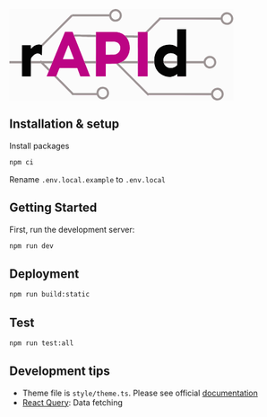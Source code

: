 <svg id="svg" version="1.1" xmlns="http://www.w3.org/2000/svg" xmlns:xlink="http://www.w3.org/1999/xlink" width="400" height="163.06868867082963" viewBox="0, 0, 400,163.06868867082963"><g id="svgg"><path id="path0" d="M98.130 43.207 C 97.522 44.697,96.447 47.304,95.743 49.000 C 95.038 50.696,93.952 53.321,93.330 54.833 C 92.708 56.346,91.511 59.233,90.671 61.250 C 89.830 63.267,88.744 65.892,88.257 67.083 C 87.769 68.275,86.995 70.150,86.536 71.250 C 84.703 75.641,83.140 79.410,81.837 82.583 C 80.408 86.064,79.031 89.361,77.243 93.583 C 76.661 94.958,75.812 97.021,75.356 98.167 C 74.900 99.313,73.913 101.712,73.162 103.500 C 72.410 105.287,71.212 108.175,70.498 109.917 C 68.710 114.282,66.918 118.627,66.599 119.370 C 66.453 119.710,66.333 120.067,66.333 120.161 C 66.333 120.277,69.129 120.333,74.920 120.333 L 83.507 120.333 83.660 119.958 C 83.743 119.752,84.654 117.483,85.684 114.917 C 89.114 106.364,89.366 105.751,89.538 105.541 C 89.673 105.375,92.984 105.340,105.450 105.374 L 121.192 105.417 122.488 108.917 C 123.200 110.842,124.361 113.992,125.067 115.917 C 125.773 117.842,126.430 119.623,126.529 119.875 L 126.707 120.333 135.540 120.333 C 143.872 120.333,144.368 120.317,144.291 120.042 C 144.246 119.881,142.587 115.662,140.603 110.667 C 138.620 105.671,136.555 100.458,136.014 99.083 C 135.473 97.708,134.692 95.721,134.278 94.667 C 133.864 93.612,133.117 91.737,132.618 90.500 C 132.120 89.263,130.794 85.925,129.672 83.083 C 127.655 77.972,125.439 72.370,122.750 65.583 C 121.988 63.658,120.713 60.433,119.918 58.417 C 119.123 56.400,118.105 53.840,117.656 52.727 C 117.208 51.614,116.578 50.002,116.258 49.144 C 115.937 48.285,115.043 46.008,114.271 44.083 L 112.867 40.583 106.052 40.540 L 99.237 40.496 98.130 43.207 M154.333 80.500 L 154.333 120.333 163.166 120.333 L 171.998 120.333 172.041 109.042 L 172.083 97.750 181.417 97.653 C 189.364 97.571,190.985 97.512,192.333 97.260 C 206.128 94.683,215.000 83.734,215.000 69.289 C 215.000 55.507,208.116 45.384,196.453 42.015 C 191.921 40.705,191.267 40.670,171.292 40.668 L 154.333 40.667 154.333 80.500 M229.326 43.832 C 229.323 45.574,229.320 58.175,229.320 71.833 C 229.320 85.492,229.323 101.992,229.326 108.500 L 229.333 120.333 238.083 120.333 L 246.833 120.333 246.842 108.375 C 246.847 101.798,246.845 83.892,246.838 68.583 L 246.826 40.750 238.080 40.707 L 229.333 40.664 229.326 43.832 M188.446 58.513 C 194.588 59.361,197.917 63.222,197.917 69.500 C 197.917 74.040,196.102 77.232,192.292 79.394 C 189.392 81.038,188.475 81.164,179.375 81.165 L 172.000 81.167 172.000 69.861 C 172.000 63.643,172.050 58.506,172.111 58.444 C 172.300 58.256,187.031 58.318,188.446 58.513 M108.245 71.333 C 110.352 76.804,111.700 80.290,112.499 82.333 C 114.214 86.720,115.167 89.194,115.167 89.262 C 115.167 89.301,110.779 89.333,105.417 89.333 C 99.316 89.333,95.667 89.274,95.667 89.174 C 95.667 88.862,105.134 64.857,105.383 64.537 C 105.502 64.384,105.776 64.917,106.367 66.454 C 106.818 67.625,107.663 69.821,108.245 71.333 " stroke="none" fill="#bc0484" fill-rule="evenodd"></path><path id="path1" d="M299.500 51.748 C 299.500 63.055,299.448 67.500,299.317 67.500 C 299.217 67.500,298.936 67.359,298.692 67.186 C 289.040 60.335,272.219 62.994,264.587 72.578 C 256.762 82.405,256.476 100.046,263.982 109.917 C 271.209 119.420,285.530 123.769,294.583 119.209 C 295.615 118.689,298.667 116.627,299.080 116.170 C 299.599 115.597,299.656 115.766,299.703 118.042 L 299.750 120.250 307.750 120.250 L 315.750 120.250 315.750 78.167 L 315.750 36.083 307.625 36.040 L 299.500 35.997 299.500 51.748 M50.750 63.276 C 47.188 63.610,42.604 66.270,39.615 69.737 C 38.491 71.042,38.500 71.061,38.500 67.500 L 38.500 64.333 30.417 64.333 L 22.333 64.333 22.333 92.333 L 22.333 120.333 30.417 120.333 L 38.500 120.333 38.542 108.458 C 38.565 101.927,38.557 94.777,38.524 92.570 C 38.457 88.016,38.393 88.302,39.963 86.083 C 44.949 79.035,51.700 77.199,56.328 81.633 C 56.962 82.239,57.166 82.341,57.663 82.299 L 58.250 82.250 58.441 74.917 C 58.546 70.883,58.640 66.860,58.649 65.976 L 58.667 64.370 57.994 64.100 C 56.681 63.575,52.561 63.106,50.750 63.276 M291.333 79.112 C 293.610 79.567,296.652 81.092,298.600 82.757 L 299.500 83.526 299.500 91.791 L 299.500 100.057 298.789 100.738 C 291.171 108.037,278.906 105.778,275.748 96.495 C 272.204 86.075,280.406 76.928,291.333 79.112 " stroke="none" fill="#040404" fill-rule="evenodd"></path><path id="path2" d="M0.000 46.418 L 0.000 92.836 11.042 92.793 L 22.083 92.750 22.167 78.500 L 22.250 64.250 30.458 64.207 L 38.667 64.164 38.667 67.248 C 38.667 68.945,38.704 70.333,38.750 70.333 C 38.797 70.333,39.378 69.761,40.042 69.062 C 44.576 64.288,50.424 62.215,55.827 63.467 L 56.738 63.678 83.494 36.923 C 98.210 22.207,110.330 10.167,110.427 10.167 C 110.525 10.167,110.820 10.392,111.083 10.667 C 111.734 11.346,111.833 11.302,111.833 10.334 L 111.833 9.501 145.016 9.459 L 178.198 9.417 178.571 8.250 C 179.893 4.122,183.073 1.114,187.022 0.257 C 187.930 0.060,174.489 0.025,94.042 0.013 L 0.000 0.000 0.000 46.418 M191.996 0.260 C 200.610 2.128,203.809 13.092,197.574 19.385 C 191.563 25.454,181.414 22.968,178.649 14.750 L 178.201 13.417 145.392 13.375 L 112.583 13.333 85.697 40.219 L 58.811 67.106 58.577 74.428 C 58.448 78.455,58.341 81.919,58.338 82.125 C 58.329 82.832,57.014 82.656,56.376 81.862 C 55.768 81.104,54.082 80.181,52.355 79.660 C 49.270 78.728,46.172 79.838,42.864 83.060 C 39.257 86.574,38.639 87.694,38.703 90.612 L 38.750 92.750 46.825 92.793 L 54.901 92.837 55.601 92.150 L 56.300 91.463 57.044 92.148 L 57.787 92.833 67.540 92.833 C 75.469 92.833,77.327 92.792,77.477 92.611 C 77.579 92.488,78.231 91.007,78.926 89.319 C 79.621 87.631,80.776 84.825,81.493 83.083 C 82.210 81.342,83.372 78.529,84.075 76.833 C 84.778 75.137,85.944 72.325,86.665 70.583 C 87.386 68.842,88.552 66.029,89.255 64.333 C 89.959 62.637,91.046 60.012,91.672 58.500 C 92.298 56.987,93.420 54.288,94.165 52.500 C 94.911 50.712,95.822 48.500,96.190 47.583 C 96.558 46.667,97.390 44.660,98.038 43.123 L 99.216 40.330 106.059 40.373 L 112.902 40.417 114.163 43.531 C 115.571 47.011,115.667 47.180,115.667 46.194 L 115.667 45.500 117.708 45.504 C 118.831 45.506,126.500 45.617,134.750 45.750 C 143.000 45.883,150.781 45.994,152.042 45.996 L 154.333 46.000 154.333 43.333 L 154.333 40.667 172.158 40.667 C 191.411 40.667,191.762 40.680,195.431 41.573 C 198.485 42.315,201.968 43.931,204.435 45.750 L 205.845 46.788 211.964 46.895 C 215.330 46.954,220.538 47.049,223.538 47.106 L 228.993 47.211 229.038 43.980 L 229.083 40.750 235.917 40.707 L 242.750 40.664 254.958 28.457 C 266.121 17.297,267.167 16.204,267.167 15.709 L 267.167 15.167 322.217 15.167 L 377.267 15.167 377.470 14.183 C 378.879 7.361,387.586 3.560,393.833 7.039 C 404.244 12.836,400.217 28.469,388.333 28.390 C 383.252 28.356,378.436 24.620,377.466 19.958 L 377.267 19.000 323.591 19.000 L 269.916 19.000 258.458 30.459 L 247.000 41.918 247.000 67.375 L 247.000 92.833 252.725 92.833 L 258.451 92.833 258.551 90.125 C 259.168 73.402,269.478 63.354,286.083 63.293 C 290.742 63.276,294.561 64.367,298.417 66.816 L 299.250 67.345 299.293 51.672 L 299.335 36.000 307.584 36.000 L 315.832 36.000 315.875 64.375 L 315.917 92.750 331.380 92.793 C 343.670 92.826,346.856 92.792,346.905 92.626 C 347.774 89.688,348.932 87.652,350.509 86.292 C 357.862 79.949,369.034 84.605,369.462 94.191 C 369.925 104.564,357.464 110.114,350.145 102.795 C 348.631 101.282,347.012 98.275,347.002 96.958 C 347.000 96.683,346.146 96.667,331.417 96.667 L 315.833 96.667 315.833 108.585 L 315.833 120.503 307.708 120.460 L 299.583 120.417 299.537 118.209 L 299.490 116.002 298.120 117.094 C 291.117 122.679,280.474 122.476,271.016 116.577 C 264.725 112.653,259.909 105.389,258.921 98.333 C 258.863 97.921,258.776 97.377,258.728 97.125 L 258.640 96.667 252.820 96.667 L 247.000 96.667 247.000 108.501 L 247.000 120.336 238.042 120.293 L 229.083 120.250 229.041 108.458 L 228.998 96.667 211.999 96.667 C 202.649 96.667,195.000 96.712,195.000 96.768 C 195.000 96.823,206.905 108.748,221.455 123.268 L 247.910 149.667 304.011 149.667 L 360.112 149.667 360.401 148.629 C 362.868 139.755,374.245 137.248,380.167 144.274 C 385.848 151.015,381.639 161.802,372.931 162.819 C 372.228 162.901,377.464 162.966,385.875 162.978 L 400.000 163.000 400.000 81.500 L 400.000 0.000 295.458 0.013 C 205.305 0.025,191.065 0.059,191.996 0.260 M188.092 4.010 C 183.084 4.848,180.353 10.994,183.089 15.271 C 186.358 20.380,193.725 19.958,196.310 14.513 C 198.904 9.050,194.165 2.994,188.092 4.010 M387.216 9.668 C 383.787 10.169,381.000 13.434,381.000 16.949 C 381.000 22.625,386.629 26.209,391.735 23.784 C 398.289 20.672,396.844 10.820,389.667 9.675 C 388.478 9.486,388.466 9.486,387.216 9.668 M116.500 49.423 C 116.500 49.472,116.872 50.429,117.327 51.548 C 117.781 52.667,118.937 55.571,119.894 58.000 C 122.018 63.389,123.805 67.912,126.578 74.917 C 127.739 77.850,129.297 81.787,130.040 83.667 C 130.784 85.546,131.902 88.358,132.527 89.917 L 133.662 92.750 143.896 92.793 L 154.129 92.836 154.241 89.126 C 154.303 87.086,154.330 77.429,154.302 67.667 L 154.250 49.917 137.333 49.640 C 117.529 49.315,116.500 49.305,116.500 49.423 M209.669 50.833 C 209.670 50.879,210.050 51.479,210.513 52.167 C 218.606 64.181,215.937 83.178,204.958 91.705 C 204.248 92.257,203.667 92.736,203.667 92.771 C 203.667 92.805,209.367 92.833,216.333 92.833 L 229.000 92.833 229.000 71.936 L 229.000 51.039 221.375 50.934 C 217.181 50.876,212.831 50.810,211.708 50.789 C 210.585 50.768,209.668 50.788,209.669 50.833 M172.167 69.824 L 172.167 81.167 178.542 81.162 C 187.348 81.156,188.688 80.996,191.613 79.593 C 199.919 75.610,200.119 63.213,191.936 59.599 C 189.677 58.601,189.798 58.612,180.625 58.544 L 172.167 58.481 172.167 69.824 M104.470 67.053 C 103.949 68.353,102.962 70.842,102.277 72.583 C 99.537 79.545,97.760 84.037,96.802 86.417 C 96.248 87.792,95.758 89.010,95.713 89.125 C 95.648 89.290,97.635 89.333,105.316 89.333 C 110.642 89.333,115.000 89.301,115.000 89.262 C 115.000 89.177,113.846 86.152,112.007 81.417 C 110.677 77.991,109.208 74.179,106.839 68.004 C 106.190 66.310,105.604 64.872,105.537 64.807 C 105.471 64.743,104.991 65.753,104.470 67.053 M285.402 79.070 C 279.456 80.425,275.396 85.153,275.049 91.125 L 274.950 92.833 287.142 92.833 L 299.333 92.833 299.324 88.208 L 299.315 83.583 298.350 82.773 C 294.696 79.706,289.337 78.173,285.402 79.070 M356.786 87.331 C 352.582 88.084,349.735 92.632,350.935 96.678 C 353.167 104.200,363.496 104.041,365.441 96.456 C 366.752 91.346,362.049 86.389,356.786 87.331 M0.000 129.833 L 0.000 163.000 185.542 162.978 C 287.590 162.966,370.596 162.897,370.000 162.824 C 365.376 162.261,361.492 158.799,360.333 154.208 L 360.154 153.500 304.293 153.500 L 248.433 153.500 247.878 154.037 L 247.324 154.574 218.871 126.161 L 190.417 97.748 181.292 97.801 L 172.167 97.854 172.167 109.094 L 172.167 120.333 163.167 120.333 L 154.167 120.333 154.167 108.500 L 154.167 96.667 144.686 96.667 L 135.205 96.667 136.161 99.125 C 136.687 100.477,138.265 104.471,139.669 108.000 C 142.188 114.333,144.498 120.211,144.499 120.292 C 144.500 120.315,140.467 120.333,135.537 120.333 L 126.574 120.333 126.017 118.875 C 125.710 118.073,125.026 116.217,124.497 114.750 C 123.968 113.283,123.201 111.183,122.793 110.083 C 122.385 108.983,121.845 107.502,121.592 106.792 L 121.133 105.500 105.394 105.500 L 89.655 105.500 89.311 106.292 C 88.894 107.253,86.511 113.134,85.120 116.636 L 84.106 119.188 99.344 134.428 L 114.583 149.667 134.928 149.667 L 155.273 149.667 155.461 148.257 C 157.323 134.340,177.981 135.552,178.071 149.583 C 178.147 161.457,161.766 165.435,156.624 154.792 L 156.000 153.500 133.917 153.500 L 111.833 153.500 111.833 152.958 C 111.833 152.461,110.495 151.078,95.833 136.416 L 79.833 120.417 73.000 120.370 C 69.108 120.343,66.167 120.258,66.167 120.173 C 66.167 120.091,66.791 118.537,67.554 116.720 C 68.317 114.903,69.191 112.791,69.496 112.026 L 70.050 110.635 63.068 103.651 L 56.085 96.667 47.377 96.667 L 38.669 96.667 38.626 108.542 L 38.583 120.417 30.417 120.417 L 22.250 120.417 22.207 108.542 L 22.164 96.667 11.082 96.667 L 0.000 96.667 0.000 129.833 M62.517 97.621 C 64.772 100.013,71.595 106.636,71.698 106.533 C 71.760 106.469,72.221 105.442,72.721 104.250 C 73.554 102.264,75.589 97.369,75.786 96.875 C 75.852 96.710,74.377 96.667,68.744 96.667 L 61.618 96.667 62.517 97.621 M276.185 97.375 C 280.497 105.890,291.316 107.597,298.364 100.874 L 299.333 99.949 299.333 98.308 L 299.333 96.667 287.580 96.667 L 275.827 96.667 276.185 97.375 M164.500 142.470 C 159.111 144.256,157.507 150.991,161.516 155.000 C 166.185 159.669,174.222 156.295,174.222 149.667 C 174.222 144.603,169.225 140.904,164.500 142.470 M370.417 144.112 C 365.334 144.896,362.484 150.150,364.646 154.750 C 367.769 161.394,377.670 159.928,378.851 152.646 C 379.630 147.841,375.214 143.373,370.417 144.112 " stroke="none" fill="#fbfbfb" fill-rule="evenodd"></path><path id="path3" d="M187.833 0.168 C 183.328 0.896,179.650 4.296,178.501 8.792 L 178.320 9.500 145.077 9.500 L 111.833 9.500 111.833 10.450 L 111.833 11.401 111.163 10.746 L 110.492 10.091 83.663 36.921 C 68.906 51.677,56.927 63.774,57.042 63.802 C 57.156 63.831,57.569 63.969,57.958 64.108 L 58.667 64.361 58.667 65.723 L 58.667 67.084 85.626 40.126 L 112.584 13.167 145.355 13.167 C 171.376 13.167,178.158 13.210,178.284 13.375 C 178.370 13.490,178.573 14.071,178.733 14.666 C 181.354 24.404,195.250 25.456,199.660 16.250 C 203.535 8.163,196.612 -1.250,187.833 0.168 M191.500 4.037 C 198.199 6.051,199.095 15.148,192.887 18.120 C 185.112 21.841,178.136 12.047,184.224 5.958 C 186.058 4.125,189.110 3.319,191.500 4.037 M385.751 6.093 C 381.891 7.063,378.646 10.249,377.567 14.129 L 377.279 15.167 322.306 15.167 L 267.333 15.167 267.333 15.706 C 267.333 16.197,266.258 17.320,255.132 28.450 L 242.931 40.655 244.924 40.703 L 246.917 40.750 246.915 41.293 C 246.913 41.799,247.690 41.059,258.416 30.334 L 269.918 18.833 323.571 18.875 L 377.223 18.917 377.580 20.083 C 380.656 30.142,394.034 31.306,398.657 21.917 C 402.808 13.487,394.902 3.795,385.751 6.093 M390.384 9.749 C 395.064 10.967,397.406 16.087,395.266 20.418 C 392.103 26.818,382.910 25.741,381.092 18.757 C 379.693 13.382,384.911 8.323,390.384 9.749 M299.333 51.667 C 299.333 60.283,299.293 67.333,299.244 67.333 C 299.195 67.333,298.951 67.212,298.702 67.064 L 298.250 66.794 298.667 67.143 C 299.541 67.877,299.500 68.642,299.500 51.750 C 299.500 43.087,299.462 36.000,299.417 36.000 C 299.371 36.000,299.333 43.050,299.333 51.667 M115.634 46.355 C 115.586 47.195,115.971 48.689,116.331 49.060 C 116.408 49.139,123.021 49.303,131.027 49.423 C 139.033 49.543,147.552 49.685,149.958 49.738 L 154.333 49.834 154.333 48.016 L 154.333 46.199 152.625 46.104 C 151.685 46.052,144.579 45.932,136.833 45.837 C 129.087 45.743,121.160 45.619,119.218 45.563 L 115.685 45.460 115.634 46.355 M206.670 47.634 C 207.085 47.997,207.862 48.820,208.397 49.462 L 209.369 50.629 214.393 50.727 C 217.156 50.781,221.610 50.868,224.292 50.919 L 229.167 51.013 229.167 49.194 L 229.167 47.376 226.375 47.273 C 224.840 47.216,219.608 47.125,214.750 47.071 L 205.917 46.973 206.670 47.634 M52.958 63.284 C 53.165 63.324,53.502 63.324,53.708 63.284 C 53.915 63.245,53.746 63.212,53.333 63.212 C 52.921 63.212,52.752 63.245,52.958 63.284 M283.375 63.448 C 283.535 63.490,283.798 63.490,283.958 63.448 C 284.119 63.406,283.987 63.372,283.667 63.372 C 283.346 63.372,283.215 63.406,283.375 63.448 M22.279 64.276 C 22.217 64.338,22.167 70.789,22.167 78.611 L 22.167 92.833 11.083 92.833 L 0.000 92.833 0.000 94.750 L 0.000 96.667 11.082 96.667 L 22.164 96.667 22.208 108.542 C 22.232 115.073,22.270 107.798,22.293 92.375 L 22.333 64.333 30.417 64.333 L 38.500 64.333 38.500 67.500 C 38.500 70.947,38.503 70.955,39.342 70.042 L 39.917 69.417 39.295 69.987 L 38.674 70.558 38.629 67.404 L 38.583 64.250 30.488 64.207 C 26.035 64.183,22.341 64.214,22.279 64.276 M46.333 64.417 C 46.104 64.548,45.992 64.655,46.083 64.655 C 46.175 64.655,46.438 64.548,46.667 64.417 C 46.896 64.286,47.008 64.178,46.917 64.178 C 46.825 64.178,46.563 64.286,46.333 64.417 M45.042 65.094 C 44.652 65.328,44.333 65.558,44.333 65.606 C 44.333 65.696,45.458 65.058,45.742 64.807 C 46.028 64.553,45.761 64.663,45.042 65.094 M294.985 65.176 C 295.572 65.448,296.080 65.643,296.113 65.609 C 296.186 65.536,294.271 64.663,294.062 64.674 C 293.982 64.679,294.397 64.904,294.985 65.176 M271.625 66.595 C 270.979 66.946,271.052 67.067,271.708 66.733 C 272.337 66.414,272.448 66.331,272.236 66.340 C 272.152 66.344,271.877 66.459,271.625 66.595 M41.658 67.625 L 41.083 68.250 41.708 67.676 C 42.290 67.141,42.410 67.000,42.283 67.000 C 42.255 67.000,41.974 67.281,41.658 67.625 M270.116 67.496 C 269.686 67.769,269.333 68.029,269.333 68.073 C 269.333 68.117,269.708 67.920,270.167 67.635 C 270.902 67.178,271.121 67.000,270.949 67.000 C 270.921 67.000,270.546 67.223,270.116 67.496 M58.563 70.500 C 58.563 71.554,58.590 71.985,58.623 71.458 C 58.656 70.931,58.656 70.069,58.623 69.542 C 58.590 69.015,58.563 69.446,58.563 70.500 M266.324 70.458 L 265.750 71.083 266.375 70.509 C 266.719 70.193,267.000 69.912,267.000 69.884 C 267.000 69.757,266.859 69.877,266.324 70.458 M264.733 72.208 C 264.003 73.050,263.786 73.333,263.871 73.333 C 263.920 73.333,264.236 72.996,264.574 72.583 C 265.200 71.819,265.324 71.526,264.733 72.208 M58.395 77.167 C 58.395 78.129,58.423 78.523,58.456 78.042 C 58.490 77.560,58.490 76.773,58.456 76.292 C 58.423 75.810,58.395 76.204,58.395 77.167 M261.742 76.682 C 261.595 76.966,261.505 77.227,261.541 77.263 C 261.577 77.300,261.732 77.068,261.884 76.748 C 262.227 76.029,262.108 75.974,261.742 76.682 M287.625 78.784 C 287.831 78.824,288.169 78.824,288.375 78.784 C 288.581 78.745,288.412 78.712,288.000 78.712 C 287.587 78.712,287.419 78.745,287.625 78.784 M47.254 79.766 C 46.890 79.899,46.521 80.079,46.434 80.166 C 46.348 80.252,46.684 80.168,47.180 79.980 C 47.677 79.791,48.115 79.606,48.153 79.569 C 48.280 79.443,47.923 79.521,47.254 79.766 M53.149 79.849 C 53.552 80.027,53.912 80.144,53.948 80.108 C 54.020 80.036,52.736 79.493,52.538 79.512 C 52.471 79.518,52.746 79.670,53.149 79.849 M281.958 80.095 C 281.312 80.446,281.385 80.567,282.042 80.233 C 282.670 79.914,282.781 79.831,282.569 79.840 C 282.485 79.844,282.210 79.959,281.958 80.095 M56.262 81.682 C 56.530 82.012,56.784 82.253,56.825 82.219 C 56.866 82.184,56.646 81.915,56.337 81.620 L 55.774 81.083 56.262 81.682 M43.143 82.483 C 42.553 83.023,41.709 83.904,41.268 84.441 L 40.466 85.417 41.466 84.333 C 42.016 83.737,42.905 82.856,43.441 82.375 C 43.978 81.894,44.371 81.500,44.316 81.500 C 44.260 81.500,43.732 81.942,43.143 82.483 M297.167 81.719 C 297.167 81.760,297.442 82.004,297.779 82.260 C 298.115 82.517,298.338 82.642,298.273 82.538 C 298.142 82.325,297.167 81.603,297.167 81.719 M57.583 82.333 L 56.917 82.453 57.532 82.476 C 57.870 82.489,58.193 82.425,58.250 82.333 C 58.307 82.242,58.330 82.177,58.302 82.190 C 58.273 82.203,57.950 82.268,57.583 82.333 M298.875 83.092 L 299.333 83.602 299.333 88.217 L 299.333 92.833 287.174 92.833 L 275.014 92.833 274.947 91.625 C 274.910 90.960,274.904 91.129,274.934 92.000 C 274.985 93.527,275.278 95.253,275.648 96.208 L 275.825 96.667 287.573 96.667 L 299.322 96.667 299.376 98.375 C 299.405 99.315,299.446 96.366,299.465 91.823 L 299.500 83.562 298.958 83.073 L 298.417 82.583 298.875 83.092 M259.167 84.417 C 259.053 85.021,258.993 85.549,259.034 85.590 C 259.076 85.631,259.201 85.169,259.313 84.563 C 259.424 83.956,259.484 83.428,259.445 83.389 C 259.406 83.350,259.281 83.813,259.167 84.417 M355.224 83.821 C 351.417 84.850,348.300 87.961,347.234 91.796 L 346.945 92.833 331.389 92.833 L 315.833 92.833 315.833 94.750 L 315.833 96.667 331.389 96.667 L 346.945 96.667 347.234 97.708 C 350.016 107.741,363.736 108.961,368.327 99.583 C 372.513 91.034,364.446 81.331,355.224 83.821 M360.365 87.469 C 367.610 89.859,367.442 100.101,360.126 102.022 C 352.630 103.990,347.343 94.880,352.793 89.387 C 354.752 87.414,357.832 86.633,360.365 87.469 M38.578 104.250 C 38.575 114.872,38.589 116.286,38.621 108.458 L 38.669 96.667 47.435 96.667 L 56.201 96.667 63.114 103.583 C 66.917 107.388,70.078 110.499,70.139 110.498 C 70.200 110.496,70.572 109.694,70.967 108.715 L 71.683 106.935 66.551 101.801 L 61.419 96.667 68.676 96.667 L 75.932 96.667 76.653 94.958 C 77.049 94.019,77.410 93.156,77.454 93.042 C 77.519 92.876,75.474 92.833,67.567 92.833 L 57.597 92.833 56.965 92.216 L 56.333 91.599 55.701 92.216 L 55.069 92.833 46.873 92.833 L 38.676 92.833 38.630 90.542 C 38.604 89.281,38.581 95.450,38.578 104.250 M258.548 89.917 C 258.549 90.375,258.581 90.543,258.620 90.289 C 258.658 90.036,258.657 89.661,258.617 89.456 C 258.578 89.251,258.546 89.458,258.548 89.917 M202.757 93.203 C 201.674 93.988,198.598 95.475,196.807 96.079 L 195.083 96.661 212.125 96.664 L 229.167 96.667 229.167 94.752 L 229.167 92.837 216.274 92.794 L 203.381 92.750 202.757 93.203 M133.733 93.125 C 133.790 93.285,134.116 94.148,134.459 95.042 L 135.083 96.667 144.708 96.667 L 154.333 96.667 154.333 94.750 L 154.333 92.833 143.982 92.833 C 134.196 92.833,133.637 92.849,133.733 93.125 M246.917 94.750 L 246.917 96.667 252.778 96.667 C 257.303 96.667,258.661 96.714,258.737 96.875 C 258.791 96.990,258.801 96.896,258.760 96.667 C 258.718 96.438,258.632 95.481,258.568 94.542 L 258.452 92.833 252.685 92.833 L 246.917 92.833 246.917 94.750 M193.833 96.936 C 193.329 97.056,192.343 97.240,191.641 97.344 L 190.366 97.534 217.975 125.118 C 233.160 140.289,245.979 153.082,246.463 153.546 L 247.342 154.390 247.888 153.861 L 248.433 153.333 304.324 153.375 L 360.216 153.417 360.507 154.479 C 362.801 162.862,373.226 165.646,379.333 159.507 C 386.057 152.749,382.155 141.513,372.672 140.324 C 367.269 139.647,361.655 143.523,360.488 148.737 L 360.280 149.667 304.015 149.667 L 247.750 149.667 221.250 123.192 L 194.750 96.716 193.833 96.936 M259.036 98.667 C 259.035 98.896,259.093 99.271,259.167 99.500 C 259.346 100.060,259.346 99.455,259.167 98.750 C 259.052 98.301,259.039 98.292,259.036 98.667 M298.740 100.708 L 298.250 101.250 298.792 100.760 C 299.297 100.304,299.410 100.167,299.281 100.167 C 299.252 100.167,299.009 100.410,298.740 100.708 M259.523 100.833 C 259.523 100.971,259.588 101.233,259.667 101.417 C 259.757 101.627,259.810 101.658,259.810 101.500 C 259.810 101.362,259.745 101.100,259.667 100.917 C 259.576 100.707,259.523 100.676,259.523 100.833 M278.833 101.417 C 279.144 101.737,279.436 102.000,279.482 102.000 C 279.528 102.000,279.311 101.737,279.000 101.417 C 278.689 101.096,278.397 100.833,278.351 100.833 C 278.305 100.833,278.522 101.096,278.833 101.417 M280.112 102.451 C 280.403 102.707,280.891 103.059,281.196 103.232 C 281.949 103.660,281.614 103.359,280.500 102.606 C 279.837 102.158,279.730 102.115,280.112 102.451 M295.466 102.982 C 294.364 103.610,294.248 103.791,295.280 103.273 C 295.755 103.035,296.190 102.763,296.248 102.670 C 296.379 102.458,296.405 102.447,295.466 102.982 M287.292 105.122 C 287.681 105.157,288.319 105.157,288.708 105.122 C 289.098 105.087,288.779 105.058,288.000 105.058 C 287.221 105.058,286.902 105.087,287.292 105.122 M261.333 105.730 C 261.333 105.909,261.829 106.833,261.925 106.833 C 261.971 106.833,261.885 106.590,261.733 106.292 C 261.424 105.683,261.333 105.556,261.333 105.730 M262.250 107.500 C 262.392 107.775,262.546 108.000,262.592 108.000 C 262.638 108.000,262.559 107.775,262.417 107.500 C 262.274 107.225,262.121 107.000,262.075 107.000 C 262.029 107.000,262.108 107.225,262.250 107.500 M266.333 112.750 C 267.108 113.529,267.780 114.167,267.826 114.167 C 267.872 114.167,267.275 113.529,266.500 112.750 C 265.725 111.971,265.053 111.333,265.007 111.333 C 264.962 111.333,265.558 111.971,266.333 112.750 M269.060 115.129 C 269.192 115.342,270.167 116.064,270.167 115.948 C 270.167 115.907,269.891 115.663,269.555 115.406 C 269.218 115.150,268.996 115.025,269.060 115.129 M296.953 117.737 C 295.969 118.418,295.735 118.656,296.461 118.238 C 297.021 117.916,297.982 117.176,297.833 117.182 C 297.787 117.184,297.391 117.433,296.953 117.737 M273.500 117.915 C 273.500 118.029,274.520 118.535,274.597 118.459 C 274.633 118.423,274.401 118.268,274.081 118.116 C 273.762 117.963,273.500 117.873,273.500 117.915 M275.167 118.750 C 275.396 118.881,275.658 118.988,275.750 118.988 C 275.842 118.988,275.729 118.881,275.500 118.750 C 275.271 118.619,275.008 118.512,274.917 118.512 C 274.825 118.512,274.938 118.619,275.167 118.750 M83.718 119.833 L 83.529 120.333 81.723 120.333 L 79.917 120.333 95.875 136.292 C 110.491 150.908,111.833 152.296,111.833 152.792 L 111.833 153.333 133.914 153.333 L 155.995 153.333 156.572 154.542 C 161.724 165.337,177.917 161.638,177.917 149.667 C 177.917 135.555,156.867 134.444,155.562 148.487 L 155.452 149.667 134.934 149.667 L 114.416 149.667 99.250 134.500 C 90.909 126.158,84.044 119.333,83.995 119.333 C 83.946 119.333,83.821 119.558,83.718 119.833 M283.292 120.951 C 283.498 120.991,283.835 120.991,284.042 120.951 C 284.248 120.911,284.079 120.879,283.667 120.879 C 283.254 120.879,283.085 120.911,283.292 120.951 M286.750 121.000 L 284.417 121.098 286.667 121.112 C 287.904 121.121,289.142 121.070,289.417 121.000 C 289.992 120.853,290.248 120.853,286.750 121.000 M169.294 142.527 C 174.528 144.206,176.054 151.125,172.060 155.063 C 167.656 159.404,160.262 156.928,159.308 150.793 C 158.421 145.087,163.686 140.729,169.294 142.527 M373.917 144.383 C 380.982 147.003,380.598 156.746,373.345 158.898 C 368.779 160.253,363.833 156.450,363.833 151.583 C 363.833 146.411,369.149 142.615,373.917 144.383 " stroke="none" fill="#9c9494" fill-rule="evenodd"></path><path id="path4" d="M181.409 3.375 L 180.750 4.083 181.458 3.425 C 181.848 3.062,182.167 2.743,182.167 2.716 C 182.167 2.590,182.022 2.716,181.409 3.375 M197.493 3.375 C 197.902 3.810,198.258 4.167,198.285 4.167 C 198.410 4.167,198.278 4.017,197.542 3.326 L 196.750 2.583 197.493 3.375 M188.042 3.948 C 188.202 3.990,188.465 3.990,188.625 3.948 C 188.785 3.906,188.654 3.872,188.333 3.872 C 188.012 3.872,187.881 3.906,188.042 3.948 M190.375 3.948 C 190.535 3.990,190.798 3.990,190.958 3.948 C 191.119 3.906,190.987 3.872,190.667 3.872 C 190.346 3.872,190.215 3.906,190.375 3.948 M387.713 5.789 C 388.152 5.824,388.827 5.823,389.213 5.788 C 389.600 5.754,389.242 5.725,388.417 5.726 C 387.592 5.726,387.275 5.755,387.713 5.789 M195.739 7.250 C 196.319 8.105,196.438 8.206,196.116 7.571 C 195.972 7.290,195.729 6.954,195.574 6.826 C 195.419 6.697,195.494 6.888,195.739 7.250 M380.500 8.917 C 380.095 9.329,379.801 9.667,379.847 9.667 C 379.893 9.667,380.262 9.329,380.667 8.917 C 381.072 8.504,381.365 8.167,381.319 8.167 C 381.274 8.167,380.905 8.504,380.500 8.917 M83.500 36.958 L 56.750 63.750 83.542 37.000 C 98.277 22.288,110.333 10.232,110.333 10.209 C 110.333 10.092,108.370 12.050,83.500 36.958 M197.039 11.333 C 197.039 11.654,197.073 11.785,197.115 11.625 C 197.157 11.465,197.157 11.202,197.115 11.042 C 197.073 10.881,197.039 11.012,197.039 11.333 M378.242 12.017 C 378.005 12.484,377.839 12.894,377.873 12.929 C 377.907 12.963,378.136 12.580,378.382 12.079 C 378.628 11.577,378.794 11.167,378.751 11.167 C 378.708 11.167,378.478 11.549,378.242 12.017 M145.400 13.333 C 178.023 13.416,178.217 13.419,178.346 13.750 C 178.436 13.980,178.480 14.004,178.488 13.825 C 178.519 13.149,179.393 13.165,145.342 13.208 L 112.583 13.249 145.400 13.333 M85.583 40.208 L 58.750 67.083 85.625 40.250 C 110.611 15.303,112.575 13.333,112.458 13.333 C 112.435 13.333,100.341 25.427,85.583 40.208 M267.205 15.667 C 267.205 15.987,267.240 16.119,267.282 15.958 C 267.323 15.798,267.323 15.535,267.282 15.375 C 267.240 15.215,267.205 15.346,267.205 15.667 M380.885 17.083 C 380.886 17.633,380.917 17.838,380.954 17.539 C 380.991 17.239,380.990 16.789,380.952 16.539 C 380.914 16.288,380.884 16.533,380.885 17.083 M254.916 28.542 L 242.750 40.750 254.958 28.584 C 266.307 17.274,267.241 16.333,267.125 16.333 C 267.101 16.333,261.608 21.827,254.916 28.542 M396.039 17.000 C 396.039 17.321,396.073 17.452,396.115 17.292 C 396.157 17.131,396.157 16.869,396.115 16.708 C 396.073 16.548,396.039 16.679,396.039 17.000 M188.958 18.954 C 189.256 18.991,189.744 18.991,190.042 18.954 C 190.340 18.917,190.096 18.887,189.500 18.887 C 188.904 18.887,188.660 18.917,188.958 18.954 M258.374 30.376 L 246.832 41.919 246.875 67.418 L 246.918 92.917 246.959 67.416 L 247.000 41.916 258.459 30.458 L 269.917 19.001 323.584 18.958 L 377.250 18.916 323.583 18.875 L 269.916 18.833 258.374 30.376 M378.000 21.564 C 378.000 21.743,378.496 22.667,378.592 22.667 C 378.638 22.667,378.551 22.423,378.400 22.125 C 378.090 21.517,378.000 21.390,378.000 21.564 M189.208 22.782 C 189.369 22.823,189.631 22.823,189.792 22.782 C 189.952 22.740,189.821 22.705,189.500 22.705 C 189.179 22.705,189.048 22.740,189.208 22.782 M391.667 23.833 C 391.346 24.009,391.143 24.156,391.217 24.160 C 391.393 24.169,392.333 23.680,392.333 23.579 C 392.333 23.470,392.324 23.474,391.667 23.833 M389.042 24.615 C 389.202 24.657,389.465 24.657,389.625 24.615 C 389.785 24.573,389.654 24.539,389.333 24.539 C 389.012 24.539,388.881 24.573,389.042 24.615 M393.500 27.167 C 393.179 27.342,392.977 27.489,393.050 27.493 C 393.227 27.502,394.167 27.013,394.167 26.912 C 394.167 26.803,394.157 26.807,393.500 27.167 M388.125 28.451 C 388.331 28.491,388.669 28.491,388.875 28.451 C 389.081 28.411,388.912 28.379,388.500 28.379 C 388.087 28.379,387.919 28.411,388.125 28.451 M101.500 40.453 C 107.639 40.570,112.961 40.572,112.891 40.458 C 112.848 40.390,109.724 40.350,105.948 40.370 C 102.173 40.390,100.171 40.428,101.500 40.453 M189.377 40.786 C 189.631 40.825,190.006 40.824,190.211 40.784 C 190.416 40.744,190.208 40.713,189.750 40.714 C 189.292 40.716,189.124 40.748,189.377 40.786 M229.125 40.764 C 229.056 40.833,229.000 42.298,229.000 44.021 L 229.000 47.154 227.542 47.209 L 226.083 47.265 227.622 47.299 C 229.092 47.332,229.164 47.317,229.253 46.958 C 229.390 46.401,229.271 40.618,229.125 40.764 M195.083 41.584 C 195.446 41.758,198.077 42.479,198.136 42.420 C 198.216 42.340,196.276 41.741,195.500 41.606 C 195.179 41.550,194.992 41.540,195.083 41.584 M97.438 44.521 C 97.011 45.545,96.690 46.412,96.724 46.446 C 96.758 46.481,97.136 45.670,97.563 44.646 C 97.989 43.621,98.310 42.755,98.276 42.720 C 98.242 42.686,97.864 43.496,97.438 44.521 M114.167 43.884 C 114.167 44.051,115.389 46.945,115.514 47.075 C 115.710 47.279,115.721 46.961,115.526 46.742 C 115.448 46.655,115.139 45.965,114.840 45.208 C 114.382 44.050,114.167 43.627,114.167 43.884 M201.691 44.068 C 201.750 44.133,202.350 44.520,203.024 44.928 C 203.698 45.336,204.046 45.500,203.796 45.293 C 203.350 44.923,201.481 43.835,201.691 44.068 M120.382 45.624 C 121.004 45.656,121.979 45.656,122.549 45.623 C 123.118 45.591,122.608 45.564,121.417 45.565 C 120.225 45.565,119.759 45.592,120.382 45.624 M131.625 45.790 C 132.198 45.823,133.135 45.823,133.708 45.790 C 134.281 45.758,133.813 45.731,132.667 45.731 C 131.521 45.731,131.052 45.758,131.625 45.790 M142.708 45.957 C 143.327 45.989,144.340 45.989,144.958 45.957 C 145.577 45.925,145.071 45.899,143.833 45.899 C 142.596 45.899,142.090 45.925,142.708 45.957 M153.042 46.119 C 153.294 46.158,153.706 46.158,153.958 46.119 C 154.210 46.081,154.004 46.050,153.500 46.050 C 152.996 46.050,152.790 46.081,153.042 46.119 M205.459 46.625 C 205.842 46.991,205.934 46.999,209.134 46.965 L 212.417 46.930 209.059 46.840 C 206.429 46.770,205.632 46.696,205.384 46.500 C 205.210 46.362,205.244 46.419,205.459 46.625 M217.301 47.125 C 218.429 47.153,220.229 47.153,221.301 47.124 C 222.373 47.095,221.450 47.072,219.250 47.072 C 217.050 47.072,216.173 47.096,217.301 47.125 M116.333 49.292 C 116.333 49.360,116.764 49.395,117.291 49.370 C 118.964 49.287,119.128 49.217,117.708 49.192 C 116.952 49.178,116.333 49.223,116.333 49.292 M124.292 49.458 C 125.323 49.487,127.010 49.487,128.042 49.458 C 129.073 49.429,128.229 49.405,126.167 49.405 C 124.104 49.405,123.260 49.429,124.292 49.458 M94.856 50.773 C 94.569 51.478,94.361 52.083,94.394 52.116 C 94.427 52.150,94.690 51.600,94.977 50.894 C 95.265 50.188,95.473 49.584,95.439 49.550 C 95.406 49.517,95.143 50.067,94.856 50.773 M134.968 49.625 C 136.096 49.653,137.896 49.653,138.968 49.624 C 140.040 49.595,139.117 49.572,136.917 49.572 C 134.717 49.572,133.840 49.596,134.968 49.625 M145.468 49.791 C 146.596 49.820,148.396 49.820,149.468 49.791 C 150.540 49.762,149.617 49.738,147.417 49.739 C 145.217 49.739,144.340 49.762,145.468 49.791 M211.215 50.790 C 211.838 50.823,212.813 50.822,213.382 50.790 C 213.951 50.757,213.442 50.731,212.250 50.731 C 211.058 50.732,210.593 50.758,211.215 50.790 M222.458 50.957 C 223.031 50.989,223.969 50.989,224.542 50.957 C 225.115 50.924,224.646 50.898,223.500 50.898 C 222.354 50.898,221.885 50.924,222.458 50.957 M117.049 51.208 C 117.095 51.323,117.378 52.036,117.677 52.793 C 117.975 53.550,118.249 54.140,118.284 54.105 C 118.365 54.024,117.162 51.000,117.048 51.000 C 117.002 51.000,117.002 51.094,117.049 51.208 M229.000 71.927 C 229.000 85.835,229.056 92.818,229.167 92.750 C 229.276 92.682,229.333 85.526,229.333 71.823 C 229.333 58.052,229.277 51.000,229.167 51.000 C 229.056 51.000,229.000 58.087,229.000 71.927 M210.273 52.010 C 210.377 52.142,210.855 52.925,211.334 53.750 C 211.814 54.575,212.156 55.100,212.094 54.917 C 211.915 54.391,210.489 52.013,210.276 51.885 C 210.131 51.798,210.131 51.829,210.273 52.010 M92.440 56.607 C 92.104 57.401,91.858 58.080,91.894 58.117 C 91.931 58.153,92.233 57.530,92.567 56.733 C 92.900 55.936,93.146 55.257,93.112 55.223 C 93.079 55.190,92.776 55.812,92.440 56.607 M119.396 57.083 C 119.784 58.198,120.733 60.490,120.785 60.437 C 120.855 60.367,119.524 56.963,119.375 56.833 C 119.323 56.788,119.332 56.900,119.396 57.083 M212.833 56.891 C 212.833 56.922,212.988 57.391,213.177 57.932 C 213.366 58.474,213.704 59.554,213.928 60.333 C 214.152 61.112,214.291 61.450,214.237 61.083 C 214.078 60.007,212.833 56.288,212.833 56.891 M172.077 58.542 C 172.033 58.656,172.017 63.813,172.041 70.000 L 172.086 81.250 172.126 69.877 L 172.167 58.503 179.958 58.458 L 187.750 58.413 179.953 58.373 C 173.839 58.342,172.139 58.378,172.077 58.542 M192.000 59.612 C 192.504 59.841,193.292 60.288,193.750 60.605 C 194.556 61.162,194.564 61.164,194.000 60.665 C 193.447 60.176,191.532 59.151,191.226 59.180 C 191.148 59.188,191.496 59.382,192.000 59.612 M90.023 62.439 C 89.735 63.145,89.527 63.750,89.561 63.783 C 89.594 63.816,89.857 63.266,90.144 62.561 C 90.431 61.855,90.639 61.250,90.606 61.217 C 90.573 61.184,90.310 61.734,90.023 62.439 M195.534 62.270 C 196.020 62.923,196.513 63.598,196.631 63.770 C 196.749 63.942,196.689 63.783,196.498 63.417 C 196.307 63.050,195.813 62.375,195.401 61.917 C 194.665 61.098,194.668 61.105,195.534 62.270 M121.896 63.417 C 122.284 64.531,123.233 66.823,123.285 66.771 C 123.355 66.701,122.024 63.296,121.875 63.167 C 121.823 63.121,121.832 63.233,121.896 63.417 M286.044 63.286 C 286.297 63.325,286.672 63.324,286.877 63.284 C 287.082 63.244,286.875 63.213,286.417 63.214 C 285.958 63.216,285.791 63.248,286.044 63.286 M89.194 64.424 C 88.914 65.037,88.968 65.167,89.270 64.610 C 89.411 64.350,89.495 64.106,89.457 64.068 C 89.419 64.030,89.300 64.190,89.194 64.424 M105.395 64.526 C 105.160 64.831,104.151 67.373,104.232 67.454 C 104.267 67.490,104.549 66.877,104.857 66.092 C 105.342 64.855,105.444 64.703,105.625 64.948 C 105.851 65.255,105.881 65.098,105.689 64.609 C 105.590 64.359,105.535 64.343,105.395 64.526 M214.872 65.667 C 214.872 65.987,214.906 66.119,214.948 65.958 C 214.990 65.798,214.990 65.535,214.948 65.375 C 214.906 65.215,214.872 65.346,214.872 65.667 M58.717 68.000 C 58.717 68.504,58.748 68.710,58.786 68.458 C 58.824 68.206,58.824 67.794,58.786 67.542 C 58.748 67.290,58.717 67.496,58.717 68.000 M87.362 68.862 C 86.979 69.793,86.692 70.581,86.725 70.614 C 86.758 70.646,87.099 69.913,87.483 68.983 C 87.867 68.053,88.154 67.265,88.120 67.231 C 88.087 67.198,87.745 67.932,87.362 68.862 M215.064 69.333 C 215.064 70.479,215.091 70.948,215.123 70.375 C 215.156 69.802,215.156 68.865,215.123 68.292 C 215.091 67.719,215.064 68.188,215.064 69.333 M40.333 68.750 C 39.650 69.438,39.129 70.000,39.175 70.000 C 39.221 70.000,39.817 69.438,40.500 68.750 C 41.183 68.063,41.704 67.500,41.658 67.500 C 41.612 67.500,41.016 68.063,40.333 68.750 M197.872 68.167 C 197.872 68.487,197.906 68.619,197.948 68.458 C 197.990 68.298,197.990 68.035,197.948 67.875 C 197.906 67.715,197.872 67.846,197.872 68.167 M106.870 68.167 C 107.365 69.538,108.046 71.176,108.100 71.123 C 108.179 71.043,107.068 68.173,106.898 68.022 C 106.833 67.964,106.821 68.029,106.870 68.167 M124.667 70.388 C 124.667 70.597,125.874 73.514,125.936 73.453 C 125.970 73.419,125.728 72.722,125.399 71.904 C 124.825 70.476,124.667 70.149,124.667 70.388 M102.189 72.439 C 101.804 73.414,101.516 74.239,101.550 74.272 C 101.584 74.306,101.926 73.536,102.311 72.561 C 102.696 71.586,102.984 70.761,102.950 70.728 C 102.916 70.694,102.574 71.464,102.189 72.439 M265.240 71.542 L 264.750 72.083 265.292 71.594 C 265.797 71.138,265.910 71.000,265.781 71.000 C 265.752 71.000,265.509 71.244,265.240 71.542 M58.553 73.333 C 58.553 73.929,58.584 74.173,58.621 73.875 C 58.658 73.577,58.658 73.090,58.621 72.792 C 58.584 72.494,58.553 72.737,58.553 73.333 M214.872 72.833 C 214.872 73.154,214.906 73.285,214.948 73.125 C 214.990 72.965,214.990 72.702,214.948 72.542 C 214.906 72.381,214.872 72.512,214.872 72.833 M84.773 75.107 C 84.437 75.901,84.189 76.578,84.222 76.611 C 84.255 76.644,84.557 76.021,84.893 75.227 C 85.230 74.432,85.478 73.755,85.445 73.722 C 85.412 73.689,85.110 74.312,84.773 75.107 M196.418 75.203 C 195.980 75.974,195.268 76.837,194.335 77.729 C 193.555 78.474,193.067 78.973,193.250 78.837 C 194.636 77.814,196.049 76.258,196.734 75.000 C 197.443 73.698,197.176 73.869,196.418 75.203 M109.500 74.881 C 109.500 75.098,110.870 78.519,110.932 78.457 C 110.968 78.421,110.693 77.611,110.322 76.658 C 109.692 75.042,109.500 74.626,109.500 74.881 M127.247 76.958 C 127.310 77.119,127.513 77.649,127.697 78.137 C 127.882 78.624,128.066 78.989,128.107 78.949 C 128.195 78.861,127.337 76.667,127.214 76.667 C 127.169 76.667,127.183 76.798,127.247 76.958 M99.689 78.772 C 99.304 79.747,99.016 80.572,99.050 80.606 C 99.084 80.639,99.426 79.869,99.811 78.894 C 100.196 77.920,100.484 77.095,100.450 77.061 C 100.416 77.027,100.074 77.797,99.689 78.772 M213.623 78.790 C 213.384 79.589,213.216 80.271,213.250 80.305 C 213.284 80.340,213.511 79.716,213.754 78.920 C 213.996 78.124,214.164 77.442,214.127 77.405 C 214.090 77.367,213.863 77.991,213.623 78.790 M58.375 79.417 C 58.377 79.783,58.411 79.914,58.451 79.706 C 58.491 79.499,58.490 79.199,58.448 79.040 C 58.406 78.880,58.374 79.050,58.375 79.417 M191.750 79.538 C 191.383 79.735,190.633 80.071,190.083 80.287 C 189.533 80.502,189.308 80.635,189.583 80.581 C 190.139 80.473,192.500 79.402,192.500 79.258 C 192.500 79.135,192.509 79.132,191.750 79.538 M82.356 80.939 C 82.069 81.645,81.861 82.250,81.894 82.283 C 81.927 82.316,82.190 81.766,82.477 81.061 C 82.765 80.355,82.973 79.750,82.939 79.717 C 82.906 79.684,82.643 80.234,82.356 80.939 M187.917 80.833 C 187.468 80.948,187.459 80.961,187.833 80.964 C 188.063 80.965,188.438 80.907,188.667 80.833 C 189.227 80.654,188.622 80.654,187.917 80.833 M185.875 81.119 C 186.127 81.158,186.540 81.158,186.792 81.119 C 187.044 81.081,186.838 81.050,186.333 81.050 C 185.829 81.050,185.623 81.081,185.875 81.119 M112.070 81.583 C 112.740 83.401,113.393 84.996,113.445 84.944 C 113.522 84.867,112.222 81.494,112.060 81.350 C 111.998 81.295,112.002 81.400,112.070 81.583 M42.495 83.292 L 41.417 84.417 42.542 83.338 C 43.160 82.745,43.667 82.239,43.667 82.213 C 43.667 82.090,43.497 82.247,42.495 83.292 M129.382 82.375 C 129.429 82.490,129.711 83.203,130.010 83.960 C 130.309 84.716,130.582 85.307,130.617 85.271 C 130.699 85.190,129.495 82.167,129.381 82.167 C 129.335 82.167,129.336 82.260,129.382 82.375 M211.267 84.207 C 210.840 84.963,210.598 85.470,210.731 85.332 C 211.005 85.048,212.237 82.833,212.121 82.833 C 212.079 82.833,211.695 83.452,211.267 84.207 M97.269 84.853 C 96.939 85.699,96.698 86.420,96.733 86.455 C 96.768 86.491,97.067 85.827,97.397 84.981 C 97.728 84.135,97.969 83.413,97.934 83.378 C 97.898 83.343,97.599 84.006,97.269 84.853 M357.542 83.455 C 357.885 83.491,358.448 83.491,358.792 83.455 C 359.135 83.419,358.854 83.389,358.167 83.389 C 357.479 83.389,357.198 83.419,357.542 83.455 M350.075 86.708 L 349.417 87.417 350.125 86.758 C 350.784 86.145,350.910 86.000,350.784 86.000 C 350.757 86.000,350.438 86.319,350.075 86.708 M79.607 87.607 C 79.270 88.401,79.022 89.078,79.055 89.111 C 79.088 89.144,79.390 88.521,79.727 87.727 C 80.063 86.932,80.311 86.255,80.278 86.222 C 80.245 86.189,79.943 86.812,79.607 87.607 M365.667 86.219 C 365.667 86.248,365.910 86.491,366.208 86.760 L 366.750 87.250 366.260 86.708 C 365.804 86.203,365.667 86.090,365.667 86.219 M114.441 87.666 C 114.500 87.895,114.688 88.382,114.858 88.749 C 115.028 89.116,115.119 89.229,115.059 89.001 C 115.000 88.772,114.812 88.284,114.642 87.917 C 114.472 87.550,114.381 87.437,114.441 87.666 M207.145 89.514 C 205.988 90.696,205.313 91.444,205.645 91.177 C 206.493 90.496,209.571 87.289,209.317 87.350 C 209.280 87.359,208.303 88.333,207.145 89.514 M154.230 91.000 C 154.230 92.054,154.257 92.485,154.290 91.958 C 154.323 91.431,154.323 90.569,154.290 90.042 C 154.257 89.515,154.230 89.946,154.230 91.000 M347.909 89.682 C 347.762 89.966,347.672 90.227,347.708 90.263 C 347.744 90.300,347.898 90.068,348.051 89.748 C 348.394 89.029,348.275 88.974,347.909 89.682 M132.212 89.542 C 132.954 91.459,133.396 92.493,133.449 92.440 C 133.531 92.357,132.330 89.333,132.215 89.333 C 132.169 89.333,132.167 89.427,132.212 89.542 M55.575 92.208 L 54.917 92.917 55.625 92.258 C 56.284 91.645,56.410 91.500,56.284 91.500 C 56.257 91.500,55.938 91.819,55.575 92.208 M57.000 92.250 C 57.311 92.571,57.603 92.833,57.649 92.833 C 57.695 92.833,57.478 92.571,57.167 92.250 C 56.856 91.929,56.564 91.667,56.518 91.667 C 56.472 91.667,56.689 91.929,57.000 92.250 M203.994 92.345 L 203.417 92.857 204.042 92.409 C 204.594 92.013,204.774 91.833,204.619 91.833 C 204.592 91.833,204.311 92.064,203.994 92.345 M350.750 92.833 C 350.687 93.121,350.670 93.392,350.712 93.434 C 350.755 93.477,350.837 93.272,350.896 92.979 C 351.035 92.284,350.900 92.150,350.750 92.833 M350.548 94.750 C 350.549 95.208,350.581 95.376,350.620 95.123 C 350.658 94.869,350.657 94.494,350.617 94.289 C 350.578 94.084,350.546 94.292,350.548 94.750 M365.709 94.750 C 365.711 95.117,365.745 95.247,365.785 95.040 C 365.824 94.832,365.823 94.532,365.781 94.373 C 365.739 94.214,365.707 94.383,365.709 94.750 M62.250 97.500 C 62.701 97.958,63.108 98.333,63.154 98.333 C 63.200 98.333,62.868 97.958,62.417 97.500 C 61.965 97.042,61.558 96.667,61.513 96.667 C 61.467 96.667,61.799 97.042,62.250 97.500 M135.447 97.719 C 135.690 98.332,135.917 98.805,135.951 98.771 C 136.033 98.689,135.350 96.958,135.157 96.761 C 135.074 96.675,135.204 97.107,135.447 97.719 M154.246 108.500 C 154.246 115.054,154.266 117.735,154.292 114.458 C 154.317 111.181,154.317 105.819,154.292 102.542 C 154.266 99.265,154.246 101.946,154.246 108.500 M229.000 108.407 C 229.000 116.054,229.058 120.183,229.167 120.250 C 229.277 120.318,229.333 116.363,229.333 108.510 C 229.333 100.726,229.276 96.667,229.167 96.667 C 229.057 96.667,229.000 100.691,229.000 108.407 M246.912 108.500 C 246.912 115.054,246.933 117.735,246.958 114.458 C 246.984 111.181,246.984 105.819,246.958 102.542 C 246.933 99.265,246.912 101.946,246.912 108.500 M57.083 97.667 C 57.535 98.125,57.942 98.500,57.987 98.500 C 58.033 98.500,57.701 98.125,57.250 97.667 C 56.799 97.208,56.392 96.833,56.346 96.833 C 56.300 96.833,56.632 97.208,57.083 97.667 M180.667 97.664 L 172.083 97.750 172.082 109.042 L 172.080 120.333 172.124 109.083 L 172.169 97.833 180.543 97.821 C 185.148 97.814,189.254 97.749,189.667 97.675 C 190.300 97.563,190.326 97.545,189.833 97.560 C 189.512 97.570,185.387 97.617,180.667 97.664 M74.773 99.273 C 74.437 100.068,74.189 100.745,74.222 100.778 C 74.255 100.811,74.557 100.188,74.893 99.393 C 75.230 98.599,75.478 97.922,75.445 97.889 C 75.412 97.856,75.110 98.479,74.773 99.273 M64.833 100.083 C 65.331 100.587,65.776 101.000,65.822 101.000 C 65.868 101.000,65.498 100.587,65.000 100.083 C 64.502 99.579,64.057 99.167,64.011 99.167 C 63.966 99.167,64.335 99.579,64.833 100.083 M59.583 100.167 C 60.035 100.625,60.442 101.000,60.487 101.000 C 60.533 101.000,60.201 100.625,59.750 100.167 C 59.299 99.708,58.892 99.333,58.846 99.333 C 58.800 99.333,59.132 99.708,59.583 100.167 M192.833 100.052 C 192.833 100.081,193.077 100.325,193.375 100.594 L 193.917 101.083 193.427 100.542 C 192.971 100.037,192.833 99.923,192.833 100.052 M298.658 100.625 L 298.083 101.250 298.708 100.676 C 299.290 100.141,299.410 100.000,299.283 100.000 C 299.255 100.000,298.974 100.281,298.658 100.625 M137.063 101.750 C 137.451 102.865,138.399 105.156,138.452 105.104 C 138.522 105.034,137.190 101.630,137.042 101.500 C 136.990 101.454,136.999 101.567,137.063 101.750 M62.167 102.750 C 62.665 103.254,63.109 103.667,63.155 103.667 C 63.201 103.667,62.831 103.254,62.333 102.750 C 61.835 102.246,61.391 101.833,61.345 101.833 C 61.299 101.833,61.669 102.246,62.167 102.750 M69.081 104.292 C 70.455 105.690,71.629 106.833,71.690 106.833 C 71.822 106.833,73.035 103.979,72.942 103.886 C 72.906 103.851,72.705 104.255,72.495 104.786 C 72.284 105.316,72.005 105.967,71.873 106.232 L 71.634 106.713 69.109 104.232 L 66.583 101.750 69.081 104.292 M195.917 103.167 C 196.275 103.533,196.605 103.833,196.651 103.833 C 196.697 103.833,196.441 103.533,196.083 103.167 C 195.725 102.800,195.395 102.500,195.349 102.500 C 195.303 102.500,195.559 102.800,195.917 103.167 M64.750 105.333 C 65.201 105.792,65.608 106.167,65.654 106.167 C 65.700 106.167,65.368 105.792,64.917 105.333 C 64.465 104.875,64.058 104.500,64.013 104.500 C 63.967 104.500,64.299 104.875,64.750 105.333 M89.539 105.541 C 89.313 105.817,88.812 107.034,88.891 107.113 C 88.925 107.147,89.109 106.798,89.300 106.337 L 89.648 105.500 105.394 105.500 C 115.980 105.500,121.167 105.556,121.224 105.671 C 121.270 105.765,121.289 105.746,121.265 105.629 C 121.202 105.319,89.791 105.231,89.539 105.541 M357.542 106.121 C 357.885 106.157,358.448 106.157,358.792 106.121 C 359.135 106.085,358.854 106.056,358.167 106.056 C 357.479 106.056,357.198 106.085,357.542 106.121 M67.250 107.833 C 67.701 108.292,68.108 108.667,68.154 108.667 C 68.200 108.667,67.868 108.292,67.417 107.833 C 66.965 107.375,66.558 107.000,66.513 107.000 C 66.467 107.000,66.799 107.375,67.250 107.833 M122.167 108.383 C 122.167 108.598,123.547 112.176,123.607 112.116 C 123.641 112.081,123.367 111.240,122.999 110.246 C 122.384 108.590,122.167 108.103,122.167 108.383 M139.833 108.720 C 139.833 108.930,140.708 111.014,140.770 110.952 C 140.805 110.918,140.638 110.408,140.400 109.820 C 139.978 108.778,139.833 108.497,139.833 108.720 M69.486 110.033 L 70.048 110.649 69.524 111.936 C 69.236 112.643,69.028 113.250,69.062 113.284 C 69.096 113.318,69.370 112.737,69.670 111.992 L 70.216 110.638 69.569 110.027 L 68.923 109.417 69.486 110.033 M87.023 111.523 C 86.645 112.459,86.362 113.251,86.396 113.285 C 86.429 113.318,86.765 112.579,87.144 111.644 C 87.522 110.708,87.804 109.915,87.771 109.882 C 87.738 109.849,87.401 110.587,87.023 111.523 M208.917 110.833 C 209.368 111.292,209.775 111.667,209.821 111.667 C 209.867 111.667,209.535 111.292,209.083 110.833 C 208.632 110.375,208.225 110.000,208.179 110.000 C 208.133 110.000,208.465 110.375,208.917 110.833 M203.660 110.875 C 204.350 111.611,204.500 111.743,204.500 111.618 C 204.500 111.591,204.144 111.235,203.708 110.826 L 202.917 110.083 203.660 110.875 M206.083 113.333 C 206.720 113.975,207.279 114.500,207.324 114.500 C 207.370 114.500,206.887 113.975,206.250 113.333 C 205.613 112.692,205.055 112.167,205.009 112.167 C 204.963 112.167,205.447 112.692,206.083 113.333 M211.417 113.333 C 211.961 113.883,212.444 114.333,212.490 114.333 C 212.535 114.333,212.128 113.883,211.583 113.333 C 211.039 112.783,210.556 112.333,210.510 112.333 C 210.465 112.333,210.872 112.783,211.417 113.333 M266.500 113.083 C 266.811 113.404,267.103 113.667,267.149 113.667 C 267.195 113.667,266.978 113.404,266.667 113.083 C 266.356 112.763,266.064 112.500,266.018 112.500 C 265.972 112.500,266.189 112.763,266.500 113.083 M142.049 114.375 C 142.095 114.490,142.378 115.203,142.677 115.960 C 142.975 116.716,143.249 117.307,143.284 117.271 C 143.365 117.190,142.162 114.167,142.048 114.167 C 142.002 114.167,142.002 114.260,142.049 114.375 M124.529 114.833 C 124.930 116.049,126.065 118.990,126.115 118.941 C 126.188 118.868,124.691 114.796,124.545 114.669 C 124.491 114.622,124.484 114.696,124.529 114.833 M213.833 115.750 C 214.424 116.346,214.945 116.833,214.990 116.833 C 215.036 116.833,214.591 116.346,214.000 115.750 C 213.409 115.154,212.889 114.667,212.843 114.667 C 212.797 114.667,213.243 115.154,213.833 115.750 M208.667 115.917 C 209.257 116.513,209.778 117.000,209.824 117.000 C 209.870 117.000,209.424 116.513,208.833 115.917 C 208.243 115.321,207.722 114.833,207.676 114.833 C 207.630 114.833,208.076 115.321,208.667 115.917 M84.570 117.584 L 83.936 119.186 99.260 134.468 L 114.583 149.750 99.342 134.467 L 84.101 119.184 84.714 117.644 C 85.051 116.798,85.299 116.077,85.266 116.043 C 85.232 116.010,84.919 116.703,84.570 117.584 M299.576 118.208 L 299.583 120.417 307.708 120.419 L 315.833 120.421 307.755 120.376 L 299.676 120.330 299.622 118.165 L 299.568 116.000 299.576 118.208 M67.107 117.773 C 66.770 118.568,66.522 119.245,66.555 119.278 C 66.588 119.311,66.890 118.688,67.227 117.893 C 67.563 117.099,67.811 116.422,67.778 116.389 C 67.745 116.356,67.443 116.979,67.107 117.773 M216.333 118.250 C 216.924 118.846,217.445 119.333,217.490 119.333 C 217.536 119.333,217.091 118.846,216.500 118.250 C 215.909 117.654,215.389 117.167,215.343 117.167 C 215.297 117.167,215.743 117.654,216.333 118.250 M211.167 118.417 C 211.757 119.013,212.278 119.500,212.324 119.500 C 212.370 119.500,211.924 119.013,211.333 118.417 C 210.743 117.821,210.222 117.333,210.176 117.333 C 210.130 117.333,210.576 117.821,211.167 118.417 M215.000 122.250 C 216.327 123.579,217.450 124.667,217.496 124.667 C 217.542 124.667,216.493 123.579,215.167 122.250 C 213.840 120.921,212.717 119.833,212.671 119.833 C 212.625 119.833,213.673 120.921,215.000 122.250 M218.917 120.833 C 219.368 121.292,219.775 121.667,219.821 121.667 C 219.867 121.667,219.535 121.292,219.083 120.833 C 218.632 120.375,218.225 120.000,218.179 120.000 C 218.133 120.000,218.465 120.375,218.917 120.833 M26.280 120.458 C 28.497 120.484,32.172 120.484,34.447 120.458 C 36.722 120.432,34.908 120.411,30.417 120.411 C 25.925 120.410,24.064 120.432,26.280 120.458 M79.667 120.448 C 79.804 120.496,87.117 127.709,95.917 136.476 L 111.917 152.417 95.917 136.375 C 87.117 127.552,79.805 120.339,79.667 120.346 C 79.445 120.358,79.445 120.370,79.667 120.448 M221.417 123.333 C 221.868 123.792,222.275 124.167,222.321 124.167 C 222.367 124.167,222.035 123.792,221.583 123.333 C 221.132 122.875,220.725 122.500,220.679 122.500 C 220.633 122.500,220.965 122.875,221.417 123.333 M218.667 125.917 C 219.165 126.421,219.609 126.833,219.655 126.833 C 219.701 126.833,219.331 126.421,218.833 125.917 C 218.335 125.412,217.891 125.000,217.845 125.000 C 217.799 125.000,218.169 125.412,218.667 125.917 M223.993 125.875 C 224.684 126.611,224.833 126.743,224.833 126.618 C 224.833 126.591,224.477 126.235,224.042 125.826 L 223.250 125.083 223.993 125.875 M221.167 128.417 C 221.665 128.921,222.109 129.333,222.155 129.333 C 222.201 129.333,221.831 128.921,221.333 128.417 C 220.835 127.912,220.391 127.500,220.345 127.500 C 220.299 127.500,220.669 127.912,221.167 128.417 M226.583 128.500 C 227.035 128.958,227.442 129.333,227.487 129.333 C 227.533 129.333,227.201 128.958,226.750 128.500 C 226.299 128.042,225.892 127.667,225.846 127.667 C 225.800 127.667,226.132 128.042,226.583 128.500 M229.250 131.167 C 229.794 131.717,230.277 132.167,230.323 132.167 C 230.369 132.167,229.961 131.717,229.417 131.167 C 228.872 130.617,228.390 130.167,228.344 130.167 C 228.298 130.167,228.706 130.617,229.250 131.167 M224.000 131.250 C 224.498 131.754,224.943 132.167,224.989 132.167 C 225.034 132.167,224.665 131.754,224.167 131.250 C 223.669 130.746,223.224 130.333,223.178 130.333 C 223.132 130.333,223.502 130.746,224.000 131.250 M231.417 133.333 C 231.961 133.883,232.444 134.333,232.490 134.333 C 232.535 134.333,232.128 133.883,231.583 133.333 C 231.039 132.783,230.556 132.333,230.510 132.333 C 230.465 132.333,230.872 132.783,231.417 133.333 M226.417 133.667 C 226.961 134.217,227.444 134.667,227.490 134.667 C 227.535 134.667,227.128 134.217,226.583 133.667 C 226.039 133.117,225.556 132.667,225.510 132.667 C 225.465 132.667,225.872 133.117,226.417 133.667 M233.917 135.833 C 234.461 136.383,234.944 136.833,234.990 136.833 C 235.035 136.833,234.628 136.383,234.083 135.833 C 233.539 135.283,233.056 134.833,233.010 134.833 C 232.965 134.833,233.372 135.283,233.917 135.833 M228.917 136.167 C 229.461 136.717,229.944 137.167,229.990 137.167 C 230.035 137.167,229.628 136.717,229.083 136.167 C 228.539 135.617,228.056 135.167,228.010 135.167 C 227.965 135.167,228.372 135.617,228.917 136.167 M231.500 138.750 C 232.091 139.346,232.611 139.833,232.657 139.833 C 232.703 139.833,232.257 139.346,231.667 138.750 C 231.076 138.154,230.555 137.667,230.510 137.667 C 230.464 137.667,230.909 138.154,231.500 138.750 M236.917 138.833 C 237.461 139.383,237.944 139.833,237.990 139.833 C 238.035 139.833,237.628 139.383,237.083 138.833 C 236.539 138.283,236.056 137.833,236.010 137.833 C 235.965 137.833,236.372 138.283,236.917 138.833 M234.000 141.250 C 234.591 141.846,235.111 142.333,235.157 142.333 C 235.203 142.333,234.757 141.846,234.167 141.250 C 233.576 140.654,233.055 140.167,233.010 140.167 C 232.964 140.167,233.409 140.654,234.000 141.250 M239.333 141.250 C 239.831 141.754,240.276 142.167,240.322 142.167 C 240.368 142.167,239.998 141.754,239.500 141.250 C 239.002 140.746,238.557 140.333,238.511 140.333 C 238.466 140.333,238.835 140.746,239.333 141.250 M174.583 141.500 C 174.941 141.867,175.272 142.167,175.318 142.167 C 175.363 142.167,175.108 141.867,174.750 141.500 C 174.392 141.133,174.062 140.833,174.016 140.833 C 173.970 140.833,174.225 141.133,174.583 141.500 M366.292 141.345 C 365.948 141.526,365.667 141.712,365.667 141.757 C 365.667 141.832,366.983 141.216,367.153 141.063 C 367.345 140.889,366.844 141.053,366.292 141.345 M376.000 141.250 C 376.229 141.381,376.492 141.488,376.583 141.488 C 376.675 141.488,376.563 141.381,376.333 141.250 C 376.104 141.119,375.842 141.012,375.750 141.012 C 375.658 141.012,375.771 141.119,376.000 141.250 M241.833 143.750 C 242.424 144.346,242.945 144.833,242.990 144.833 C 243.036 144.833,242.591 144.346,242.000 143.750 C 241.409 143.154,240.889 142.667,240.843 142.667 C 240.797 142.667,241.243 143.154,241.833 143.750 M236.583 143.833 C 237.128 144.383,237.610 144.833,237.656 144.833 C 237.702 144.833,237.294 144.383,236.750 143.833 C 236.206 143.283,235.723 142.833,235.677 142.833 C 235.631 142.833,236.039 143.283,236.583 143.833 M370.042 144.115 C 370.202 144.157,370.465 144.157,370.625 144.115 C 370.785 144.073,370.654 144.039,370.333 144.039 C 370.012 144.039,369.881 144.073,370.042 144.115 M372.208 144.115 C 372.369 144.157,372.631 144.157,372.792 144.115 C 372.952 144.073,372.821 144.039,372.500 144.039 C 372.179 144.039,372.048 144.073,372.208 144.115 M160.721 145.042 C 160.535 145.248,160.323 145.529,160.250 145.667 C 160.110 145.932,160.148 145.896,160.823 145.125 C 161.044 144.873,161.187 144.667,161.141 144.667 C 161.096 144.667,160.906 144.835,160.721 145.042 M244.083 146.000 C 244.628 146.550,245.110 147.000,245.156 147.000 C 245.202 147.000,244.794 146.550,244.250 146.000 C 243.706 145.450,243.223 145.000,243.177 145.000 C 243.131 145.000,243.539 145.450,244.083 146.000 M239.083 146.333 C 239.628 146.883,240.110 147.333,240.156 147.333 C 240.202 147.333,239.794 146.883,239.250 146.333 C 238.706 145.783,238.223 145.333,238.177 145.333 C 238.131 145.333,238.539 145.783,239.083 146.333 M246.750 148.667 C 247.294 149.217,247.777 149.667,247.823 149.667 C 247.869 149.667,247.461 149.217,246.917 148.667 C 246.372 148.117,245.890 147.667,245.844 147.667 C 245.798 147.667,246.206 148.117,246.750 148.667 M241.667 148.917 C 242.257 149.512,242.778 150.000,242.824 150.000 C 242.870 150.000,242.424 149.512,241.833 148.917 C 241.243 148.321,240.722 147.833,240.676 147.833 C 240.630 147.833,241.076 148.321,241.667 148.917 M178.058 149.667 C 178.058 150.446,178.087 150.765,178.122 150.375 C 178.157 149.985,178.157 149.348,178.122 148.958 C 178.087 148.569,178.058 148.887,178.058 149.667 M155.375 149.083 C 155.377 149.450,155.411 149.580,155.451 149.373 C 155.491 149.166,155.490 148.866,155.448 148.706 C 155.406 148.547,155.374 148.717,155.375 149.083 M244.167 151.417 C 244.757 152.012,245.278 152.500,245.324 152.500 C 245.370 152.500,244.924 152.012,244.333 151.417 C 243.743 150.821,243.222 150.333,243.176 150.333 C 243.130 150.333,243.576 150.821,244.167 151.417 M382.721 151.583 C 382.722 152.225,382.752 152.467,382.788 152.121 C 382.824 151.775,382.824 151.250,382.787 150.955 C 382.750 150.659,382.721 150.942,382.721 151.583 M246.455 153.663 L 247.326 154.572 247.879 154.036 L 248.433 153.500 304.286 153.500 C 342.263 153.500,360.166 153.555,360.224 153.671 C 360.270 153.765,360.289 153.746,360.265 153.629 C 360.231 153.458,349.468 153.409,304.328 153.375 L 248.433 153.333 247.882 153.867 L 247.331 154.401 246.457 153.578 L 245.583 152.754 246.455 153.663 M119.750 153.457 C 140.906 153.571,156.128 153.571,156.058 153.458 C 156.015 153.390,146.029 153.351,133.865 153.373 C 121.702 153.395,115.350 153.433,119.750 153.457 M379.410 159.542 L 378.583 160.417 379.458 159.590 C 379.940 159.135,380.333 158.741,380.333 158.715 C 380.333 158.590,380.179 158.729,379.410 159.542 M363.250 159.500 C 363.608 159.867,363.938 160.167,363.984 160.167 C 364.030 160.167,363.775 159.867,363.417 159.500 C 363.059 159.133,362.728 158.833,362.682 158.833 C 362.637 158.833,362.892 159.133,363.250 159.500 M370.875 159.121 C 371.219 159.157,371.781 159.157,372.125 159.121 C 372.469 159.085,372.188 159.056,371.500 159.056 C 370.813 159.056,370.531 159.085,370.875 159.121 " stroke="none" fill="#e19cc6" fill-rule="evenodd"></path></g></svg>

## Installation & setup

Install packages

```bash
npm ci
```

Rename `.env.local.example` to `.env.local`

## Getting Started

First, run the development server:

```bash
npm run dev
```

## Deployment

```bash
npm run build:static
```

## Test

```bash
npm run test:all
```

## Development tips

- Theme file is `style/theme.ts`. Please see official [documentation](https://mui.com/material-ui/customization/theming/)
- [React Query](https://tanstack.com/query/v4/docs/overview): Data fetching
